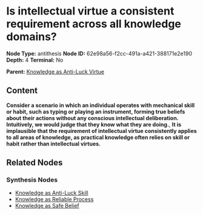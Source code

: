 # Is intellectual virtue a consistent requirement across all knowledge domains?

**Node Type:** antithesis
**Node ID:** 62e98a56-f2cc-491a-a421-388171e2e190
**Depth:** 4
**Terminal:** No

**Parent:** [Knowledge as Anti-Luck Virtue](knowledge-as-anti-luck-virtue-synthesis-8c5febdb-e458-44c6-9df7-d869ecae75c9.md)

## Content

**Consider a scenario in which an individual operates with mechanical skill or habit, such as typing or playing an instrument, forming true beliefs about their actions without any conscious intellectual deliberation. Intuitively, we would judge that they know what they are doing.**, **It is implausible that the requirement of intellectual virtue consistently applies to all areas of knowledge, as practical knowledge often relies on skill or habit rather than intellectual virtues.**

## Related Nodes

### Synthesis Nodes

- [Knowledge as Anti-Luck Skill](knowledge-as-anti-luck-skill-synthesis-98dcc828-2fba-4904-bfea-71618627959e.md)
- [Knowledge as Reliable Process](knowledge-as-reliable-process-synthesis-06571575-c6ab-4ecd-ab02-cfa208407312.md)
- [Knowledge as Safe Belief](knowledge-as-safe-belief-synthesis-bfe0ac9a-ce6b-4ed0-9473-d9567dc53013.md)
